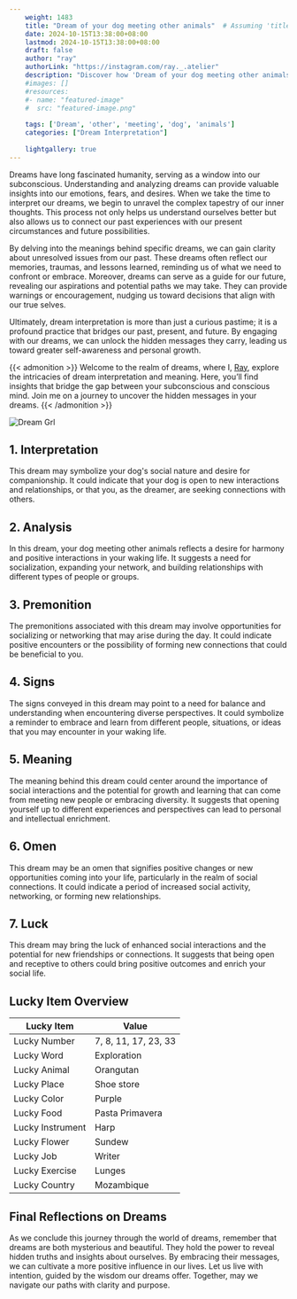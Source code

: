 ```yaml
---
    weight: 1483
    title: "Dream of your dog meeting other animals"  # Assuming 'title' column exists
    date: 2024-10-15T13:38:00+08:00
    lastmod: 2024-10-15T13:38:00+08:00
    draft: false
    author: "ray"
    authorLink: "https://instagram.com/ray._.atelier"
    description: "Discover how 'Dream of your dog meeting other animals' can interpret your future and uncover its significant meanings in your life."
    #images: []
    #resources:
    #- name: "featured-image"
    #  src: "featured-image.png"
    
    tags: ['Dream', 'other', 'meeting', 'dog', 'animals']
    categories: ["Dream Interpretation"]
    
    lightgallery: true
---
```

    
Dreams have long fascinated humanity, serving as a window into our subconscious. Understanding and analyzing dreams can provide valuable insights into our emotions, fears, and desires. When we take the time to interpret our dreams, we begin to unravel the complex tapestry of our inner thoughts. This process not only helps us understand ourselves better but also allows us to connect our past experiences with our present circumstances and future possibilities.

By delving into the meanings behind specific dreams, we can gain clarity about unresolved issues from our past. These dreams often reflect our memories, traumas, and lessons learned, reminding us of what we need to confront or embrace. Moreover, dreams can serve as a guide for our future, revealing our aspirations and potential paths we may take. They can provide warnings or encouragement, nudging us toward decisions that align with our true selves.

Ultimately, dream interpretation is more than just a curious pastime; it is a profound practice that bridges our past, present, and future. By engaging with our dreams, we can unlock the hidden messages they carry, leading us toward greater self-awareness and personal growth.

{{< admonition >}}
Welcome to the realm of dreams, where I, [Ray](https://instagram.com/ray._.atelier), explore the intricacies of dream interpretation and meaning. Here, you’ll find insights that bridge the gap between your subconscious and conscious mind. Join me on a journey to uncover the hidden messages in your dreams.
{{< /admonition >}}

![Dream Grl](https://cdn.pixabay.com/photo/2017/11/02/03/35/gothic-2910057_1280.jpg "Dream Grl")

## 1. Interpretation
 This dream may symbolize your dog's social nature and desire for companionship. It could indicate that your dog is open to new interactions and relationships, or that you, as the dreamer, are seeking connections with others.

## 2. Analysis
 In this dream, your dog meeting other animals reflects a desire for harmony and positive interactions in your waking life. It suggests a need for socialization, expanding your network, and building relationships with different types of people or groups.

## 3. Premonition
 The premonitions associated with this dream may involve opportunities for socializing or networking that may arise during the day. It could indicate positive encounters or the possibility of forming new connections that could be beneficial to you.

## 4. Signs
 The signs conveyed in this dream may point to a need for balance and understanding when encountering diverse perspectives. It could symbolize a reminder to embrace and learn from different people, situations, or ideas that you may encounter in your waking life.

## 5. Meaning
 The meaning behind this dream could center around the importance of social interactions and the potential for growth and learning that can come from meeting new people or embracing diversity. It suggests that opening yourself up to different experiences and perspectives can lead to personal and intellectual enrichment.

## 6. Omen
 This dream may be an omen that signifies positive changes or new opportunities coming into your life, particularly in the realm of social connections. It could indicate a period of increased social activity, networking, or forming new relationships.

## 7. Luck
 This dream may bring the luck of enhanced social interactions and the potential for new friendships or connections. It suggests that being open and receptive to others could bring positive outcomes and enrich your social life.

## Lucky Item Overview
| Lucky Item          | Value              |
|---------------|--------------------|
| Lucky Number        | 7, 8, 11, 17, 23, 33  |
| Lucky Word          | Exploration |
| Lucky Animal        | Orangutan |
| Lucky Place         | Shoe store     |
| Lucky Color         | Purple     |
| Lucky Food          | Pasta Primavera      |
| Lucky Instrument    | Harp |
| Lucky Flower        | Sundew    |
| Lucky Job           | Writer       |
| Lucky Exercise      | Lunges  |
| Lucky Country       | Mozambique    |


##  Final Reflections on Dreams

As we conclude this journey through the world of dreams, remember that dreams are both mysterious and beautiful. They hold the power to reveal hidden truths and insights about ourselves. By embracing their messages, we can cultivate a more positive influence in our lives. Let us live with intention, guided by the wisdom our dreams offer. Together, may we navigate our paths with clarity and purpose.
